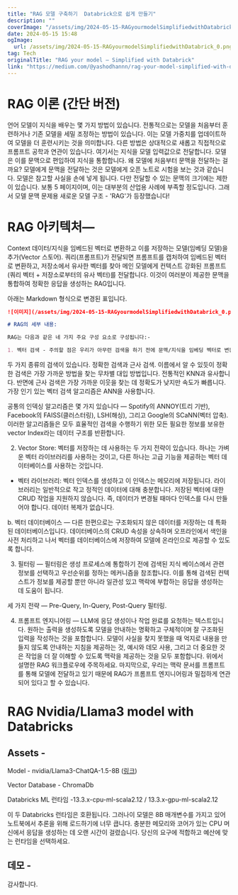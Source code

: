 ```yaml
---
title: "RAG 모델 구축하기  Databrick으로 쉽게 만들기"
description: ""
coverImage: "/assets/img/2024-05-15-RAGyourmodelSimplifiedwithDatabrick_0.png"
date: 2024-05-15 15:48
ogImage: 
  url: /assets/img/2024-05-15-RAGyourmodelSimplifiedwithDatabrick_0.png
tag: Tech
originalTitle: "RAG your model — Simplified with Databrick"
link: "https://medium.com/@yashodhannn/rag-your-model-simplified-with-databricks-9c8daa02ddd7"
---
```



# RAG 이론 (간단 버전)

언어 모델이 지식을 배우는 몇 가지 방법이 있습니다. 전통적으로는 모델을 처음부터 훈련하거나 기존 모델을 세밀 조정하는 방법이 있습니다. 이는 모델 가중치를 업데이트하여 모델을 더 훈련시키는 것을 의미합니다. 다른 방법은 상대적으로 새롭고 직접적으로 프롬프트 공학과 연관이 있습니다. 여기서는 지식을 모델 입력값으로 전달합니다. 모델은 이를 문맥으로 편입하여 지식을 통합합니다. 왜 모델에 처음부터 문맥을 전달하는 걸까요? 모델에게 문맥을 전달하는 것은 모델에게 오픈 노트로 시험을 보는 것과 같습니다. 모델은 참고할 사실을 손에 넣게 됩니다. 다만 전달할 수 있는 문맥의 크기에는 제한이 있습니다. 보통 5 페이지이며, 이는 대부분의 산업용 사례에 부족할 정도입니다. 그래서 모델 문맥 문제용 새로운 모델 구조 - 'RAG'가 등장했습니다!

# RAG 아키텍처—

Context 데이터/지식을 임베드된 벡터로 변환하고 이를 저장하는 모델(임베딩 모델)을 추가(Vector 스토어). 쿼리(프롬프트)가 전달되면 프롬프트를 캡처하여 임베드된 벡터로 변환하고, 저장소에서 유사한 벡터를 찾아 메인 모델에게 컨텍스트 강화된 프롬프트(쿼리 벡터 + 저장소로부터의 유사 벡터)를 전달합니다. 이것이 여러분이 제공한 문맥을 통합하여 정확한 응답을 생성하는 RAG입니다.



아래는 Markdown 형식으로 변경된 표입니다.

```markdown
![이미지](/assets/img/2024-05-15-RAGyourmodelSimplifiedwithDatabrick_0.png)

# RAG의 세부 내용:

RAG는 다음과 같은 네 가지 주요 구성 요소로 구성됩니다:-

1. 벡터 검색 - 주의할 점은 우리가 아무런 검색을 하기 전에 문맥/지식을 임베딩 벡터로 변환한다는 것입니다. 모든 데이터 객체인 오디오, 비디오 또는 텍스트는 임베드 벡터로 변환되어 벡터 저장소에 저장될 수 있습니다.
```  



두 가지 종류의 검색이 있습니다. 정확한 검색과 근사 검색. 이름에서 알 수 있듯이 정확한 검색은 가장 가까운 방법을 찾는 무차별 대입 방법입니다. 전통적인 KNN과 유사합니다. 반면에 근사 검색은 가장 가까운 이웃을 찾는 데 정확도가 낮지만 속도가 빠릅니다. 가장 인기 있는 벡터 검색 알고리즘은 ANN을 사용합니다.

공통의 인덱싱 알고리즘은 몇 가지 있습니다 — Spotify의 ANNOY(트리 기반), Facebook의 FAISS(클러스터링), LSH(해싱), 그리고 Google의 SCaNN(벡터 압축). 이러한 알고리즘들은 모두 효율적인 검색을 수행하기 위한 모든 필요한 정보를 보유한 vector Index라는 데이터 구조를 반환합니다.

2. Vector Store: 벡터를 저장하는 데 사용하는 두 가지 전략이 있습니다. 하나는 가벼운 벡터 라이브러리를 사용하는 것이고, 다른 하나는 고급 기능을 제공하는 벡터 데이터베이스를 사용하는 것입니다.

- 벡터 라이브러리: 벡터 인덱스를 생성하고 이 인덱스는 메모리에 저장됩니다. 라이브러리는 일반적으로 작고 정적인 데이터에 대해 충분합니다. 저장된 벡터에 대한 CRUD 작업을 지원하지 않습니다. 즉, 데이터가 변경될 때마다 인덱스를 다시 만들어야 합니다. 데이터 복제가 없습니다.



b. 벡터 데이터베이스 — 다른 한편으로는 구조화되지 않은 데이터를 저장하는 데 특화된 데이터베이스입니다. 데이터베이스의 CRUD 속성을 상속하며 오프라인에서 색인을 사전 처리하고 나서 벡터를 데이터베이스에 저장하여 모델에 온라인으로 제공할 수 있도록 합니다.

3. 필터링 — 필터링은 생성 프로세스에 통합하기 전에 검색된 지식 베이스에서 관련 정보를 선택하고 우선순위를 정하는 메커니즘을 참조합니다. 이를 통해 검색된 컨텍스트가 정보를 제공할 뿐만 아니라 일관성 있고 맥락에 부합하는 응답을 생성하는 데 도움이 됩니다.

세 가지 전략 — Pre-Query, In-Query, Post-Query 필터링.

4. 프롬프트 엔지니어링 — LLM에 응답 생성이나 작업 완료를 요청하는 텍스트입니다. 원하는 출력을 생성하도록 모델을 안내하는 명확하고 구체적이며 잘 구조화된 입력을 작성하는 것을 포함합니다. 모델이 사실을 찾지 못했을 때 억지로 내용을 만들지 않도록 안내하는 지침을 제공하는 것, 예시와 데모 사용, 그리고 더 중요한 것은 작업을 더 잘 이해할 수 있도록 맥락을 제공하는 것을 모두 포함합니다. 위에서 설명한 RAG 워크플로우에 주목하세요. 마지막으로, 우리는 맥락 문서를 프롬프트를 통해 모델에 전달하고 있기 때문에 RAG가 프롬프트 엔지니어링과 밀접하게 연관되어 있다고 할 수 있습니다.



# RAG Nvidia/Llama3 model with Databricks

## Assets -

Model - nvidia/Llama3-ChatQA-1.5-8B ([링크](https://huggingface.co/nvidia/Llama3-ChatQA-1.5-8B))

Vector Database - ChromaDb



Databricks ML 런타임 -13.3.x-cpu-ml-scala2.12 / 13.3.x-gpu-ml-scala2.12

이 두 Databricks 런타임은 호환됩니다. 그러나이 모델은 8B 매개변수를 가지고 있어 노트북에서 추론을 위해 로드하기에 너무 큽니다. 충분한 메모리와 코어가 있는 CPU 머신에서 응답을 생성하는 데 오랜 시간이 걸렸습니다. 당신의 요구에 적합하고 예산에 맞는 런타임을 선택하세요.

## 데모 -

감사합니다.